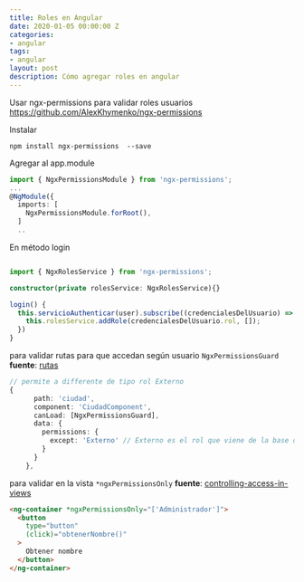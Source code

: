 ```yaml
---
title: Roles en Angular
date: 2020-01-05 00:00:00 Z
categories:
- angular
tags:
- angular
layout: post
description: Cómo agregar roles en angular
---
```


Usar ngx-permissions para validar roles usuarios
https://github.com/AlexKhymenko/ngx-permissions

Instalar
```console
npm install ngx-permissions  --save
```

Agregar al app.module

```typescript
import { NgxPermissionsModule } from 'ngx-permissions';
...
@NgModule({
  imports: [
    NgxPermissionsModule.forRoot(),
  ]
  ..
```

En método login
```typescript

import { NgxRolesService } from 'ngx-permissions';

constructor(private rolesService: NgxRolesService){}

login() {
  this.servicioAuthenticar(user).subscribe((credencialesDelUsuario) => {
    this.rolesService.addRole(credencialesDelUsuario.rol, []);
  })
}
```

para validar rutas para que accedan según usuario ```NgxPermissionsGuard```
**fuente**: [rutas](https://github.com/AlexKhymenko/ngx-permissions#usage-with-routes)
```typescript
// permite a differente de tipo rol Externo
{
      path: 'ciudad',
      component: 'CiudadComponent',
      canLoad: [NgxPermissionsGuard],
      data: {
        permissions: {
          except: 'Externo' // Externo es el rol que viene de la base de datos
        }
      }
    },
```

para validar en la vista ```*ngxPermissionsOnly```
**fuente**: [controlling-access-in-views](https://github.com/AlexKhymenko/ngx-permissions#controlling-access-in-views)
```html
<ng-container *ngxPermissionsOnly="['Administrador']">
  <button
    type="button"
    (click)="obtenerNombre()"
  >
    Obtener nombre
  </button>
</ng-container>
```
